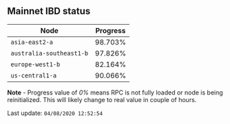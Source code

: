 ## **Mainnet** IBD status


Node | Progress
--- | ---
`asia-east2-a` | 98.703%
`australia-southeast1-b` | 97.826%
`europe-west1-b` | 82.164%
`us-central1-a` | 90.066%


**Note** - Progress value of *0%* means RPC is not fully loaded or node is being reinitialized. This will likely change to real value in couple of hours.


Last update: `04/08/2020 12:52:54`
